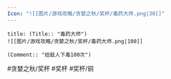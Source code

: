 ```yaml
---
Icon: "![[图片/游戏攻略/贪婪之秋/奖杯/毒药大师.png|30]]"
---
```

```ad-common-bronze-trophy
title: (Title:: "毒药大师")
![[图片/游戏攻略/贪婪之秋/奖杯/毒药大师.png|100]]

(Comment:: "给敌人下毒100次")
```

#贪婪之秋/奖杯 #奖杯 #奖杯/铜
